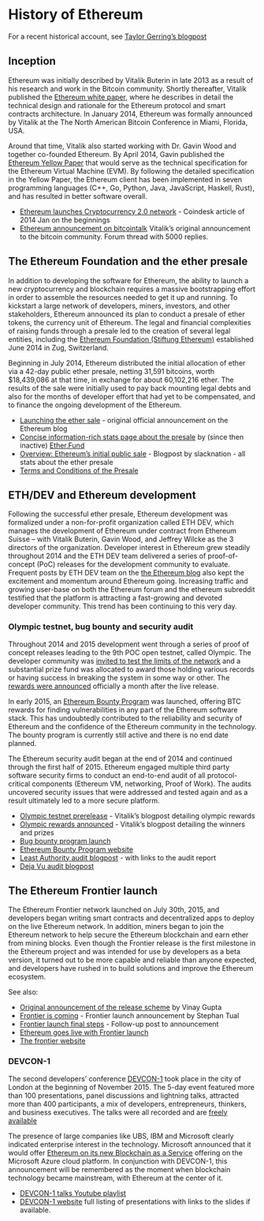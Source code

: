 # History of Ethereum

For a recent historical account, see [Taylor Gerring’s blogpost](https://blog.ethereum.org/2016/02/09/cut-and-try-building-a-dream/)

## Inception

Ethereum was initially described by Vitalik Buterin in late 2013 as a result of his research and work in the Bitcoin community. Shortly thereafter, Vitalik published the [Ethereum white paper](https://github.com/ethereum/wiki/wiki/White-Paper), where he describes in detail the technical design and rationale for the Ethereum protocol and smart contracts architecture. In January 2014, Ethereum was formally announced by Vitalik at the The North American Bitcoin Conference in Miami, Florida, USA.

Around that time, Vitalik also started working with Dr. Gavin Wood and together co-founded Ethereum. By April 2014, Gavin published the [Ethereum Yellow Paper](https://github.com/ethereum/yellowpaper) that would serve as the technical specification for the Ethereum Virtual Machine \(EVM\). By following the detailed specification in the Yellow Paper, the Ethereum client has been implemented in seven programming languages \(C++, Go, Python, Java, JavaScript, Haskell, Rust\), and has resulted in better software overall.

* [Ethereum launches Cryptocurrency 2.0 network](http://www.coindesk.com/ethererum-launches-cryptocurrency-2-0-network/) - Coindesk article of 2014 Jan on the beginnings
* [Ethereum announcement on bitcointalk](https://bitcointalk.org/index.php?topic=428589.0) Vitalik’s original announcement to the bitcoin community. Forum thread with 5000 replies.

## The Ethereum Foundation and the ether presale

In addition to developing the software for Ethereum, the ability to launch a new cryptocurrency and blockchain requires a massive bootstrapping effort in order to assemble the resources needed to get it up and running. To kickstart a large network of developers, miners, investors, and other stakeholders, Ethereum announced its plan to conduct a presale of ether tokens, the currency unit of Ethereum. The legal and financial complexities of raising funds through a presale led to the creation of several legal entities, including the [Ethereum Foundation \(Stiftung Ethereum\)](https://ethdocs.org/en/latest/introduction/foundation.html#foundation) established June 2014 in Zug, Switzerland.

Beginning in July 2014, Ethereum distributed the initial allocation of ether via a 42-day public ether presale, netting 31,591 bitcoins, worth $18,439,086 at that time, in exchange for about 60,102,216 ether. The results of the sale were initially used to pay back mounting legal debts and also for the months of developer effort that had yet to be compensated, and to finance the ongoing development of the Ethereum.

* [Launching the ether sale](https://blog.ethereum.org/2014/07/22/launching-the-ether-sale/) - original official announcement on the Ethereum blog
* [Concise information-rich stats page about the presale](http://ether.fund/market) by \(since then inactive\) [Ether.Fund](http://ether.fund/)
* [Overview: Ethereum’s initial public sale](https://medium.com/@slacknation/overview-ethereum-s-initial-public-sale-563c05e95501) - Blogpost by slacknation - all stats about the ether presale
* [Terms and Conditions of the Presale](https://www.ethereum.org/pdfs/TermsAndConditionsOfTheEthereumGenesisSale.pdf)

## ETH/DEV and Ethereum development

Following the successful ether presale, Ethereum development was formalized under a non-for-profit organization called ETH DEV, which manages the development of Ethereum under contract from Ethereum Suisse – with Vitalik Buterin, Gavin Wood, and Jeffrey Wilcke as the 3 directors of the organization. Developer interest in Ethereum grew steadily throughout 2014 and the ETH DEV team delivered a series of proof-of-concept \(PoC\) releases for the development community to evaluate. Frequent posts by ETH DEV team on the [the Ethereum blog](https://blog.ethereum.org/) also kept the excitement and momentum around Ethereum going. Increasing traffic and growing user-base on both the Ethereum forum and the ethereum subreddit testified that the platform is attracting a fast-growing and devoted developer community. This trend has been continuing to this very day.

### Olympic testnet, bug bounty and security audit

Throughout 2014 and 2015 development went through a series of proof of concept releases leading to the 9th POC open testnet, called Olympic. The developer community was [invited to test the limits of the network](https://blog.ethereum.org/2015/05/09/olympic-frontier-pre-release/) and a substantial prize fund was allocated to award those holding various records or having success in breaking the system in some way or other. The [rewards were announced](https://blog.ethereum.org/2015/08/26/olympic-rewards-announced/) officially a month after the live release.

In early 2015, an [Ethereum Bounty Program](http://bounty.ethereum.org/) was launched, offering BTC rewards for finding vulnerabilities in any part of the Ethereum software stack. This has undoubtedly contributed to the reliability and security of Ethereum and the confidence of the Ethereum community in the technology. The bounty program is currently still active and there is no end date planned.

The Ethereum security audit began at the end of 2014 and continued through the first half of 2015. Ethereum engaged multiple third party software security firms to conduct an end-to-end audit of all protocol-critical components \(Ethereum VM, networking, Proof of Work\). The audits uncovered security issues that were addressed and tested again and as a result ultimately led to a more secure platform.

* [Olympic testnet prerelease](https://blog.ethereum.org/2015/05/09/olympic-frontier-pre-release/) - Vitalik’s blogpost detailing olympic rewards
* [Olympic rewards announced](https://blog.ethereum.org/2015/08/26/olympic-rewards-announced/) - Vitalik’s blogpost detailing the winners and prizes
* [Bug bounty program launch](https://blog.ethereum.org/2015/03/20/juttas-update-bug-bounty-program-security-audit/)
* [Ethereum Bounty Program website](http://bounty.ethereum.org/)
* [Least Authority audit blogpost](https://blog.ethereum.org/2015/07/07/know-ethereum-secure/) - with links to the audit report
* [Deja Vu audit blogpost](http://www.dejavusecurity.com/blog/2015/7/23/deja-vu-security-assists-in-ethereum-release)

## The Ethereum Frontier launch

The Ethereum Frontier network launched on July 30th, 2015, and developers began writing smart contracts and decentralized apps to deploy on the live Ethereum network. In addition, miners began to join the Ethereum network to help secure the Ethereum blockchain and earn ether from mining blocks. Even though the Frontier release is the first milestone in the Ethereum project and was intended for use by developers as a beta version, it turned out to be more capable and reliable than anyone expected, and developers have rushed in to build solutions and improve the Ethereum ecosystem.

See also:

* [Original announcement of the release scheme](https://blog.ethereum.org/2015/03/03/ethereum-launch-process) by Vinay Gupta
* [Frontier is coming](https://blog.ethereum.org/2015/07/22/frontier-is-coming-what-to-expect-and-how-to-prepare) - Frontier launch announcement by Stephan Tual
* [Frontier launch final steps](https://blog.ethereum.org/2015/07/27/final-steps/) - Follow-up post to announcement
* [Ethereum goes live with Frontier launch](https://blog.ethereum.org/2015/07/30/ethereum-launches)
* [The frontier website](https://web.archive.org/web/20160207033817/https://ethereum.org/)

### DEVCON-1

The second developers’ conference [DEVCON-1](https://devcon.ethereum.org/) took place in the city of London at the beginning of November 2015. The 5-day event featured more than 100 presentations, panel discussions and lightning talks, attracted more than 400 participants, a mix of developers, entrepreneurs, thinkers, and business executives. The talks were all recorded and are [freely available](https://www.youtube.com/playlist?list=PLJqWcTqh_zKHQUFX4IaVjWjfT2tbS4NVk)

The presence of large companies like UBS, IBM and Microsoft clearly indicated enterprise interest in the technology. Microsoft announced that it would offer [Ethereum on its new Blockchain as a Service](https://azure.microsoft.com/en-us/blog/ethereum-blockchain-as-a-service-now-on-azure/) offering on the Microsoft Azure cloud platform. In conjunction with DEVCON-1, this announcement will be remembered as the moment when blockchain technology became mainstream, with Ethereum at the center of it.

* [DEVCON-1 talks Youtube playlist](https://www.youtube.com/playlist?list=PLJqWcTqh_zKHQUFX4IaVjWjfT2tbS4NVk)
* [DEVCON-1 website](https://devcon.ethereum.org/) full listing of presentations with links to the slides if available.

